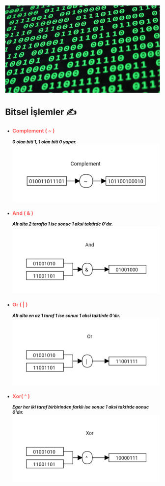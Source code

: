  ![binary](/resimler/binary.jpeg)

# Bitsel İşlemler ✍

- ###  <span style='color:#ff5d5d;'> Complement ( ~ )</span>
    **_0 olan biti 1, 1 olan biti 0 yapar._**
    ![complement](/resimler/complement.png)
 - ### <span style='color:#ff5d5d;'>And ( & )</span>
    **_Alt alta 2 tarafta 1 ise sonuc 1 aksi taktirde 0'dır._**
    ![and](/resimler/and.png)
- ### <span style='color:#ff5d5d;'>Or ( | )</span>
    **_Alt alta en az 1 taraf 1 ise sonuc 1 aksi taktirde 0'dır._**
![or](/resimler/or.png)
- ### <span style='color:#ff5d5d;'>Xor( ^ )</span>
    **_Eger her iki taraf birbirinden farklı ise sonuc 1 aksi taktirde aonuc 0'dır._**
    ![xor](/resimler/xor.png)
